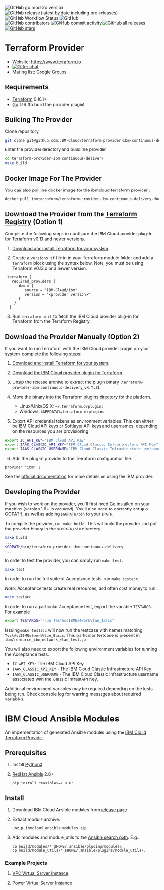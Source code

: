 ![GitHub go.mod Go version](https://img.shields.io/github/go-mod/go-version/IBM-Cloud/terraform-provider-ibm-continuous-delivery)
![GitHub release (latest by date including pre-releases)](https://img.shields.io/github/v/release/IBM-Cloud/terraform-provider-ibm-continuous-delivery?include_prereleases)
![GitHub Workflow Status](https://img.shields.io/github/workflow/status/IBM-Cloud/terraform-provider-ibm-continuous-delivery/release)
![GitHub](https://img.shields.io/github/license/IBM-Cloud/terraform-provider-ibm-continuous-delivery)<br />
![GitHub contributors](https://img.shields.io/github/contributors/IBM-Cloud/terraform-provider-ibm-continuous-delivery?color=blueviolet)
![GitHub commit activity](https://img.shields.io/github/commit-activity/m/IBM-Cloud/terraform-provider-ibm-continuous-delivery?color=blueviolet)
![GitHub all releases](https://img.shields.io/github/downloads/IBM-Cloud/terraform-provider-ibm-continuous-delivery/total)
[![GitHub stars](https://img.shields.io/github/stars/IBM-Cloud/terraform-provider-ibm-continuous-delivery?color=yellow)](https://github.com/IBM-Cloud/terraform-provider-ibm-continuous-delivery/stargazers)

# Terraform Provider

- Website: https://www.terraform.io
- [![Gitter chat](https://badges.gitter.im/hashicorp-terraform/Lobby.png)](https://gitter.im/hashicorp-terraform/Lobby)
- Mailing list: [Google Groups](http://groups.google.com/group/terraform-tool)

## Requirements

-	[Terraform](https://www.terraform.io/downloads.html) 0.10.1+
-	[Go](https://golang.org/doc/install) 1.16 (to build the provider plugin)

## Building The Provider

Clone repository
```sh
git clone git@github.com:IBM-Cloud/terraform-provider-ibm-continuous-delivery.git
```
Enter the provider directory and build the provider
```sh
cd terraform-provider-ibm-continuous-delivery
make build
```

## Docker Image For The Provider

You can also pull the docker image for the ibmcloud terraform provider :

```sh
docker pull ibmterraform/terraform-provider-ibm-continuous-delivery-docker
```

## Download the Provider from the [Terraform Registry](https://registry.terraform.io/providers/IBM-Cloud/ibm/latest) (Option 1)

Complete the following steps to configure the IBM Cloud provider plug-in for Terraform v0.13 and newer versions.

1. [Download and install Terraform for your system](https://www.terraform.io/intro/getting-started/install.html). 

2. Create a `versions.tf` file in in your Terraform module folder and add a `terraform` block using the syntax below. Note, you must be using Terraform v0.13.x or a newer version.
```
 terraform {
   required_providers {
      ibm = {
         source = "IBM-Cloud/ibm"
         version = "<provider version>"
      }
    }
  }
```

3. Run `terraform init` to fetch the IBM Cloud provider plug-in for Terraform from the Terraform Registry.

## Download the Provider Manually (Option 2)

If you want to run Terraform with the IBM Cloud provider plugin on your system, complete the following steps:

1. [Download and install Terraform for your system](https://www.terraform.io/intro/getting-started/install.html). 

2. [Download the IBM Cloud provider plugin for Terraform](https://github.com/IBM-Bluemix/terraform-provider-ibm-continuous-delivery/releases).

3. Unzip the release archive to extract the plugin binary (`terraform-provider-ibm-continuous-delivery_vX.Y.Z`).

4. Move the binary into the Terraform [plugins directory](https://www.terraform.io/docs/configuration/providers.html#third-party-plugins) for the platform.
    - Linux/Unix/OS X: `~/.terraform.d/plugins`
    - Windows: `%APPDATA%\terraform.d\plugins`

5. Export API credential tokens as environment variables. This can either be [IBM Cloud API keys](https://cloud.ibm.com/iam#/users) or Softlayer API keys and usernames, depending on the resources you are provisioning.

```sh
export IC_API_KEY="IBM Cloud API Key"
export IAAS_CLASSIC_API_KEY="IBM Cloud Classic Infrastructure API Key"
export IAAS_CLASSIC_USERNAME="IBM Cloud Classic Infrastructure username associated with Classic Infrastructure API KEY".
```

6. Add the plug-in provider to the Terraform configuration file.

```
provider "ibm" {}
```

See the [official documentation](https://cloud.ibm.com/docs/ibm-cloud-provider-for-terraform?topic=ibm-cloud-provider-for-terraform-getting-started) for more details on using the IBM provider.

## Developing the Provider

If you wish to work on the provider, you'll first need [Go](http://www.golang.org) installed on your machine (version 1.8+ is *required*). You'll also need to correctly setup a [GOPATH](http://golang.org/doc/code.html#GOPATH), as well as adding `$GOPATH/bin` to your `$PATH`.

To compile the provider, run `make build`. This will build the provider and put the provider binary in the `$GOPATH/bin` directory.

```sh
make build
...
$GOPATH/bin/terraform-provider-ibm-continuous-delivery
...
```

In order to test the provider, you can simply run `make test`.

```sh
make test
```

In order to run the full suite of Acceptance tests, run `make testacc`.

*Note:* Acceptance tests create real resources, and often cost money to run.

```sh
make testacc
```
In order to run a particular Acceptance test, export the variable `TESTARGS`. For example

```sh
export TESTARGS="-run TestAccIBMNetworkVlan_Basic"
```
Issuing `make testacc` will now run the testcase with names matching `TestAccIBMNetworkVlan_Basic`. This particular testcase is present in
`ibm/resource_ibm_network_vlan_test.go`

You will also need to export the following environment variables for running the Acceptance tests.
* `IC_API_KEY`- The IBM Cloud API Key
* `IAAS_CLASSIC_API_KEY` - The IBM Cloud Classic Infrastructure API Key
* `IAAS_CLASSIC_USERNAME` - The IBM Cloud Classic Infrastructure username associated with the Classic InfrastAPI Key.

Additional environment variables may be required depending on the tests being run. Check console log for warning messages about required variables. 


# IBM Cloud Ansible Modules

An implementation of generated Ansible modules using the
[IBM Cloud Terraform Provider].

## Prerequisites

1. Install [Python3]

2. [RedHat Ansible] 2.8+

    ```
    pip install "ansible>=2.8.0"
    ```


## Install

1. Download IBM Cloud Ansible modules from [release page]

2. Extract module archive.

    ```
    unzip ibmcloud_ansible_modules.zip
    ```

3. Add modules and module_utils to the [Ansible search path]. E.g.:

    ```
    cp build/modules/* $HOME/.ansible/plugins/modules/.
    cp build/module_utils/* $HOME/.ansible/plugins/module_utils/.

    ```

### Example Projects

1. [VPC Virtual Server Instance](examples/ansible/examples/simple-vm-ssh/)

2. [Power Virtual Server Instance](examples/ansible/examples/simple-vm-power-vs/)


[IBM Cloud Terraform Provider]: https://github.com/IBM-Cloud/terraform-provider-ibm-continuous-delivery
[Python3]: https://www.python.org/downloads/
[RedHat Ansible]: https://www.ansible.com/
[Ansible search path]: https://docs.ansible.com/ansible/latest/dev_guide/overview_architecture.html#ansible-search-path
[release page]:https://github.com/IBM-Cloud/terraform-provider-ibm-continuous-delivery/releases

